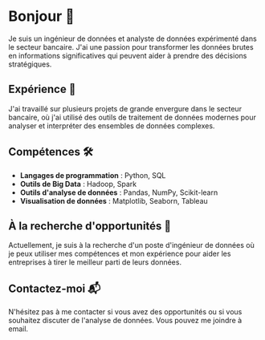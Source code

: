 
# Bonjour 👋

Je suis un ingénieur de données et analyste de données expérimenté dans le secteur bancaire. J'ai une passion pour transformer les données brutes en informations significatives qui peuvent aider à prendre des décisions stratégiques.

## Expérience 🏢

J'ai travaillé sur plusieurs projets de grande envergure dans le secteur bancaire, où j'ai utilisé des outils de traitement de données modernes pour analyser et interpréter des ensembles de données complexes.

## Compétences 🛠️

- **Langages de programmation** : Python, SQL
- **Outils de Big Data** : Hadoop, Spark
- **Outils d'analyse de données** : Pandas, NumPy, Scikit-learn
- **Visualisation de données** : Matplotlib, Seaborn, Tableau

## À la recherche d'opportunités 🚀

Actuellement, je suis à la recherche d'un poste d'ingénieur de données où je peux utiliser mes compétences et mon expérience pour aider les entreprises à tirer le meilleur parti de leurs données.

## Contactez-moi 📬

N'hésitez pas à me contacter si vous avez des opportunités ou si vous souhaitez discuter de l'analyse de données. Vous pouvez me joindre à email.

